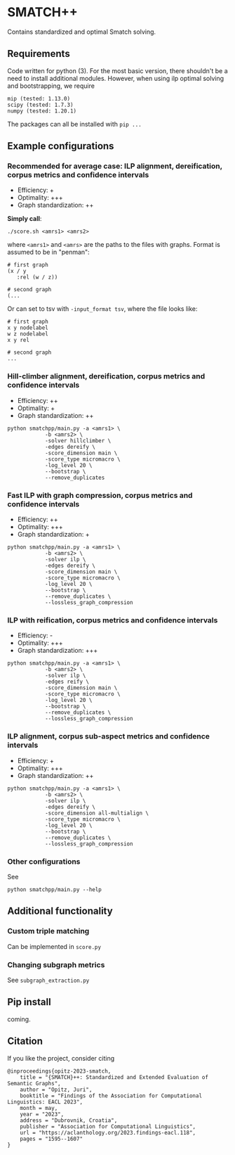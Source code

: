 # SMATCH++

Contains standardized and optimal Smatch solving.

## Requirements

Code written for python (3). For the most basic version, there shouldn't be a need to install additional modules. However, when using ilp optimal solving and bootstrapping, we require

```
mip (tested: 1.13.0)
scipy (tested: 1.7.3)
numpy (tested: 1.20.1)
```

The packages can all be installed with `pip ...`

## Example configurations

### Recommended for average case: ILP alignment, dereification, corpus metrics and confidence intervals

- Efficiency: + 
- Optimality: +++
- Graph standardization: ++ 

**Simply call**: 

```
./score.sh <amrs1> <amrs2>
``` 

where `<amrs1>` and `<amrs>` are the paths to the files with graphs. Format is assumed to be in "penman":

```
# first graph
(x / y
   :rel (w / z))

# second graph
(...
```

Or can set to tsv with `-input_format tsv`, where the file looks like:

```
# first graph
x y nodelabel
w z nodelabel
x y rel

# second graph
...
```

### Hill-climber alignment, dereification, corpus metrics and confidence intervals

- Efficiency: ++ 
- Optimality: +
- Graph standardization: ++

```
python smatchpp/main.py -a <amrs1> \
			-b <amrs2> \
			-solver hillclimber \
			-edges dereify \
			-score_dimension main \
			-score_type micromacro \
			-log_level 20 \
			--bootstrap \
			--remove_duplicates
```


### Fast ILP with graph compression, corpus metrics and confidence intervals

- Efficiency: ++ 
- Optimality: +++
- Graph standardization: + 

```
python smatchpp/main.py -a <amrs1> \
			-b <amrs2> \
			-solver ilp \
			-edges dereify \
			-score_dimension main \
			-score_type micromacro \
			-log_level 20 \
			--bootstrap \
			--remove_duplicates \
			--lossless_graph_compression
```

### ILP with reification, corpus metrics and confidence intervals

- Efficiency: -
- Optimality: +++
- Graph standardization: +++

```
python smatchpp/main.py -a <amrs1> \
			-b <amrs2> \
			-solver ilp \
			-edges reify \
			-score_dimension main \
			-score_type micromacro \
			-log_level 20 \
			--bootstrap \
			--remove_duplicates \
			--lossless_graph_compression
```

### ILP alignment, corpus sub-aspect metrics and confidence intervals

- Efficiency: + 
- Optimality: +++
- Graph standardization: ++ 

```
python smatchpp/main.py -a <amrs1> \
			-b <amrs2> \
			-solver ilp \
			-edges dereify \
			-score_dimension all-multialign \
			-score_type micromacro \
			-log_level 20 \
			--bootstrap \
			--remove_duplicates \
			--lossless_graph_compression
```

### Other configurations

See

```
python smatchpp/main.py --help
```

## Additional functionality

### Custom triple matching

Can be implemented in `score.py`

### Changing subgraph metrics

See `subgraph_extraction.py` 

## Pip install

coming.

## Citation

If you like the project, consider citing

```
@inproceedings{opitz-2023-smatch,
    title = "{SMATCH}++: Standardized and Extended Evaluation of Semantic Graphs",
    author = "Opitz, Juri",
    booktitle = "Findings of the Association for Computational Linguistics: EACL 2023",
    month = may,
    year = "2023",
    address = "Dubrovnik, Croatia",
    publisher = "Association for Computational Linguistics",
    url = "https://aclanthology.org/2023.findings-eacl.118",
    pages = "1595--1607"
}
```
